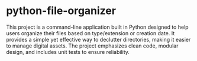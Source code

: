 # python-file-organizer
This project is a command-line application built in Python designed to help users organize their files based on type/extension or creation date. It provides a simple yet effective way to declutter directories, making it easier to manage digital assets. The project emphasizes clean code, modular design, and includes unit tests to ensure reliability.
